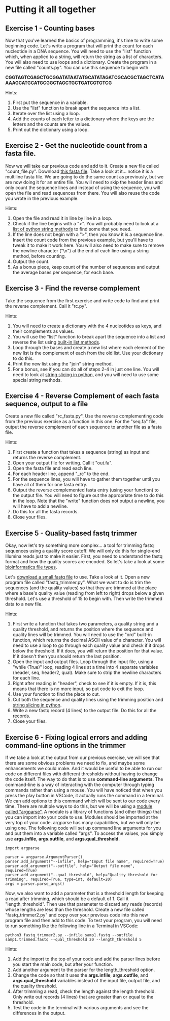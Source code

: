 # Putting it all together

## Exercise 1 - Counting bases

Now that you've learned the basics of programming, it's time to write some beginning code. Let's write a program that will print the count for each nucleotide in a DNA sequence. You will need to use the "list" function which, when applied to a string, will return the string as a list of characters. You will also need to use loops and a dictionary. Create the program in a new file called "counts.py". You can use this sequence to begin with:

**CGGTAGTCGAGCTGCGGATATAATATGCATATAGATCGCACGCTAGCTCATAAAAGCATGCATGCGGCTAGCTGCTGATCGTGTCG**

Hints: 
1. First put the sequence in a variable.
2. Use the "list" function to break apart the sequence into a list.
3. Iterate over the list using a loop.
4. Add the counts of each letter to a dictionary where the keys are the letters and the counts are the values.
5. Print out the dictionary using a loop.


## Exercise 2 - Get the nucleotide count from a fasta file.

Now we will take our previous code and add to it. Create a new file called "count_file.py". Download [this fasta file](https://github.com/ucdavis-bioinformatics-training/2022-Feb-Introduction-To-Python-For-Bioinformatics/raw/master/python/data/seq.fa). Take a look at it... notice it is a multiline fasta file. We are going to do the same count as previously, but we are now doing it for an entire file. You will need to skip the header lines and only count the sequence lines and instead of using the sequence, you will open the file and read sequences from there. You will also reuse the code you wrote in the previous example.

Hints:
1. Open the file and read it in line by line in a loop.
2. Check if the line begins with a ">". You will probably need to look at a [list of python string methods](https://www.w3schools.com/python/python_ref_string.asp) to find some that you need.
3. If the line does not begin with a ">", then you know it is a sequence line. Insert the count code from the previous example, but you'll have to tweak it to make it work here. You will also need to make sure to remove the newline character ("\n") at the end of each line using a string method, before counting.
4. Output the count.
5. As a bonus piece, keep count of the number of sequences and output the average bases per sequence, for each base.


## Exercise 3 - Find the reverse complement

Take the sequence from the first exercise and write code to find and print the reverse complement. Call it "rc.py".

Hints:
1. You will need to create a dictionary with the 4 nucleotides as keys, and their complements as values.
2. You will use the "list" function to break apart the sequence into a list and reverse the list using [built-in list methods](https://www.w3schools.com/python/python_ref_list.asp).
3. Loop through the bases and create a new list where each element of the new list is the complement of each from the old list. Use your dictionary to do this.
4. Print the new list using the "join" string method.
5. For a bonus, see if you can do all of steps 2-4 in just one line. You will need to look at [string slicing in python](https://www.geeksforgeeks.org/string-slicing-in-python/), and you will need to use some special string methods.


## Exercise 4 - Reverse Complement of each fasta sequence, output to a file

Create a new file called "rc_fasta.py". Use the reverse complementing code from the previous exercise as a function in this one. For the "seq.fa" file, output the reverse complement of each sequence to another file as a fasta file.

Hints:
1. First create a function that takes a sequence (string) as input and returns the reverse complement.
2. Open your output file for writing. Call it "out.fa".
3. Open the fasta file and read each line.
4. For each header line, append "\_rc" to the end.
5. For the sequence lines, you will have to gather them together until you have all of them for one fasta entry.
6. Output the reverse complemented fasta entry (using your function) to the output file. You will need to figure out the appropriate time to do this in the loop. Note that the "write" function does not output a newline, you will have to add a newline.
7. Do this for all the fasta records.
8. Close your files.


## Exercise 5 - Quality-based fastq trimmer

Okay, now let's try something more complex... a tool for trimming fastq sequences using a quality score cutoff. We will only do this for single-end Illumina reads just to make it easier. First, you need to understand the fastq format and how the quality scores are encoded. So let's take a look at some [bioinformatics file types](filetypes).

Let's [download a small fastq file](data/samp1.fastq) to use. Take a look at it. Open a new program file called "fastq_trimmer.py". What we want to do is trim the sequences (and the quality values) so that they are trimmed at the place where a base's quality value (reading from left to right) drops below a given threshold. Let's use a threshold of 15 to begin with. Then write the trimmed data to a new file.

Hints:
1. First write a function that takes two parameters, a quality string and a quality threshold, and returns the position where the sequence and quality lines will be trimmed. You will need to use the "ord" built-in function, which returns the decimal ASCII value of a character. You will need to use a loop to go through each quality value and check if it drops below the threshold. If it does, you will return the position for that value. If it doesn't then you should return the last position.
2. Open the input and output files. Loop through the input file, using a "while (True)" loop, reading 4 lines at a time into 4 separate variables (header, seq, header2, qual). Make sure to strip the newline characters for each line.
2. Right after reading in "header", check to see if it is empty. If it is, this means that there is no more input, so put code to exit the loop.
3. Use your function to find the place to cut. 
4. Cut both the sequence and quality lines using the trimming position and [string slicing in python](https://www.geeksforgeeks.org/string-slicing-in-python/).
5. Write a new fastq record (4 lines) to the output file. Do this for all the records.
6. Close your files.


## Exercise 6 - Fixing logical errors and adding command-line options in the trimmer

If we take a look at the output from our previous exercise, we will see that there are some obvious problems we need to fix, and maybe some enhancements we could make. And it would be useful to be able to run our code on different files with different thresholds without having to change the code itself. The way to do that is to use **command-line arguments**. The command-line is a way of interacting with the computer through typing commands rather than using a mouse. You will have noticed that when you press the play button in VSCode, it actually runs the command in a terminal. We can add options to this command which will be sent to our code every time. There are multiple ways to do this, but we will be using a [module called "argparse"](https://docs.python.org/3/howto/argparse.html). A module is a library of functions (and other things) that you can import into your code to use. Modules should be imported at the very top of your code. argparse has many capabilities, but we will only be using one. The following code will set up command line arguments for you and put them into a variable called "args". To access the values, you simply use **args.infile**, **args.outfile**, and **args.qual_threshold**.

```
import argparse

parser = argparse.ArgumentParser()
parser.add_argument("--infile", help="Input file name", required=True)
parser.add_argument("--outfile", help="Output file name", required=True)
parser.add_argument("--qual_threshold", help="Quality threshold for trimming", required=True, type=int, default=20)
args = parser.parse_args()
```

Now, we also want to add a parameter that is a threshold length for keeping a read after trimming, which should be a default of 1. Call it "length_threshold". Then use that parameter to discard any reads (records) whose lengths are less than the threshold. Create a new file called "fastq_trimmer2.py" and copy over your previous code into this new program file and then add to this code. To test your program, you will need to run something like the following line in a Terminal in VSCode:

	python3 fastq_trimmer2.py --infile samp1.fastq --outfile samp1.trimmed.fastq --qual_threshold 20 --length_threshold 5

Hints:
1. Add the import to the top of your code and add the parser lines before you start the main code, but after your function.
2. Add another argument to the parser for the length_threshold option.
2. Change the code so that it uses the **args.infile**, **args.outfile**, and **args.qual_threshold** variables instead of the input file, output file, and the quality threshold.
3. After trimming a read, check the length against the length threshold. Only write out records (4 lines) that are greater than or equal to the threshold.
4. Test the code in the terminal with various arguments and see the differences in the output.
